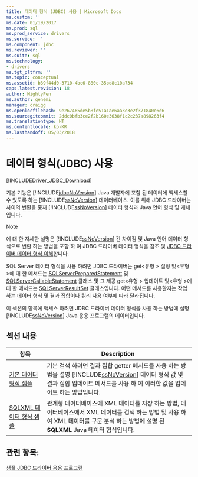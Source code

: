 ```yaml
---
title: 데이터 형식 (JDBC) 사용 | Microsoft Docs
ms.custom: ''
ms.date: 01/19/2017
ms.prod: sql
ms.prod_service: drivers
ms.service: ''
ms.component: jdbc
ms.reviewer: ''
ms.suite: sql
ms.technology:
- drivers
ms.tgt_pltfrm: ''
ms.topic: conceptual
ms.assetid: b39f44d0-3710-4bc6-880c-35bd8c10a734
caps.latest.revision: 18
author: MightyPen
ms.author: genemi
manager: craigg
ms.openlocfilehash: 9e267465de5b8fe51a1ae6aa3e3e2f371840e6d6
ms.sourcegitcommit: 2ddc0bfb3ce2f2b160e3638f1c2c237a898263f4
ms.translationtype: HT
ms.contentlocale: ko-KR
ms.lasthandoff: 05/03/2018
---
```

# <a name="working-with-data-types-jdbc"></a>데이터 형식(JDBC) 사용
[!INCLUDE[Driver_JDBC_Download](../../includes/driver_jdbc_download.md)]

  기본 기능은 [!INCLUDE[jdbcNoVersion](../../includes/jdbcnoversion_md.md)] Java 개발자에 포함 된 데이터에 액세스할 수 있도록 하는 [!INCLUDE[ssNoVersion](../../includes/ssnoversion_md.md)] 데이터베이스. 이를 위해 JDBC 드라이버는 사이의 변환을 중재 [!INCLUDE[ssNoVersion](../../includes/ssnoversion_md.md)] 데이터 형식과 Java 언어 형식 및 개체입니다.  
  
> [!NOTE]  
>  에 대 한 자세한 설명은 [!INCLUDE[ssNoVersion](../../includes/ssnoversion_md.md)] 간 차이점 및 Java 언어 데이터 형식으로 변환 하는 방법을 포함 하 여 JDBC 드라이버 데이터 형식을 참조 및 [JDBC 드라이버 데이터 형식 이해](../../connect/jdbc/understanding-the-jdbc-driver-data-types.md)합니다.  
  
 SQL Server 데이터 형식을 사용 하려면 JDBC 드라이버는 get\<유형 > 설정 및\<유형 >에 대 한 메서드는 [SQLServerPreparedStatement](../../connect/jdbc/reference/sqlserverpreparedstatement-class.md) 및 [SQLServerCallableStatement](../../connect/jdbc/reference/sqlservercallablestatement-class.md) 클래스 및 그 제공 get\<유형 > 업데이트 및\<유형 >에 대 한 메서드는 [SQLServerResultSet](../../connect/jdbc/reference/sqlserverresultset-class.md) 클래스입니다. 어떤 메서드를 사용할지는 작업하는 데이터 형식 및 결과 집합이나 쿼리 사용 여부에 따라 달라집니다.  
  
 이 섹션의 항목에 액세스 하려면 JDBC 드라이버 데이터 형식을 사용 하는 방법에 설명 [!INCLUDE[ssNoVersion](../../includes/ssnoversion_md.md)] Java 응용 프로그램의 데이터입니다.  
  
## <a name="in-this-section"></a>섹션 내용  
  
|항목|Description|  
|-----------|-----------------|  
|[기본 데이터 형식 샘플](../../connect/jdbc/basic-data-types-sample.md)|기본 검색 하려면 결과 집합 getter 메서드를 사용 하는 방법을 설명 [!INCLUDE[ssNoVersion](../../includes/ssnoversion_md.md)] 데이터 형식 값 및 결과 집합 업데이트 메서드를 사용 하 여 이러한 값을 업데이트 하는 방법입니다.|  
|[SQLXML 데이터 형식 샘플](../../connect/jdbc/sqlxml-data-type-sample.md)|관계형 데이터베이스에 XML 데이터를 저장 하는 방법, 데이터베이스에서 XML 데이터를 검색 하는 방법 및 사용 하 여 XML 데이터를 구문 분석 하는 방법에 설명 된 **SQLXML** Java 데이터 형식입니다.|  
  
## <a name="see-also"></a>관련 항목:  
 [샘플 JDBC 드라이버 응용 프로그램](../../connect/jdbc/sample-jdbc-driver-applications.md)  
  
  
